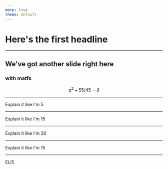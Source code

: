 ```yaml
---
marp: true
theme: default
---
```



# Here's the first headline
---

## We've got another slide right here
### with matfs

$$a^2 + 55 / 45 = \delta$$

---

Explain it like I'm 5

---

Explain it like I'm 15

---

Explain it like I'm 30

---

Explain it like I'm 15

--- 

ELI5


